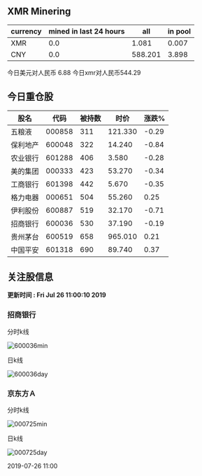 ## XMR Minering

|currency|mined in last 24 hours|all|in pool|
|---|---|---|---|
|XMR|0.0|1.081|0.007|
|CNY|0.0|588.201|3.898|

今日美元对人民币 6.88	今日xmr对人民币544.29


## 今日重仓股 

|股名|代码|被持数|时价|涨跌%|
|---|---|---|---|---|
|五粮液|000858|311|121.330|-0.29|
|保利地产|600048|322|14.240|-0.84|
|农业银行|601288|406|3.580|-0.28|
|美的集团|000333|423|53.270|-0.34|
|工商银行|601398|442|5.670|-0.35|
|格力电器|000651|504|55.260|0.25|
|伊利股份|600887|519|32.170|-0.71|
|招商银行|600036|530|37.190|-0.19|
|贵州茅台|600519|658|965.010|0.21|
|中国平安|601318|690|89.740|0.37|

## 关注股信息
**更新时间 : Fri Jul 26 11:00:10 2019**
### 招商银行 
分时k线

![600036min](http://image.sinajs.cn/newchart/min/n/sh600036.gif)

日k线

![600036day](http://image.sinajs.cn/newchart/daily/n/sh600036.gif)

### 京东方Ａ 
分时k线

![000725min](http://image.sinajs.cn/newchart/min/n/sz000725.gif)

日k线

![000725day](http://image.sinajs.cn/newchart/daily/n/sz000725.gif)

2019-07-26 11:00